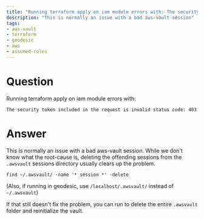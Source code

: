 ```yaml
---
title: "Running terraform apply on iam module errors with: The security token included in the request is invalid status code: 403"
description: "This is normally an issue with a bad aws-vault session"
tags:
- aws-vault
- terraform
- geodesic
- aws
- assumed-roles
---
```


# Question

Running terraform apply on iam module errors with: 
```
The security token included in the request is invalid status code: 403
```

# Answer

This is normally an issue with a bad aws-vault session. While we don't know what the root-cause is, deleting the offending sessions from the `.awsvault` sessions directory usually clears up the problem. 

```
find ~/.awsvault/ -name '* session *' -delete
```

(Also, if running in geodesic, use `/localhost/.awsvault/` instead of `~/.awsvault`)

If that still doesn't fix the problem, you can run to delete the entire `.awsvault` folder and reinitialize the vault.
